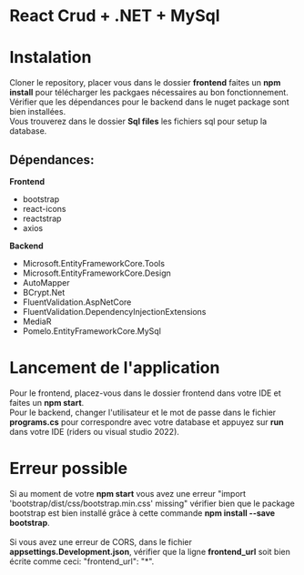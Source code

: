 # React Crud + .NET + MySql

# Instalation

Cloner le repository, placer vous dans le dossier **frontend** faites un **npm install** pour télécharger les packgaes nécessaires au bon fonctionnement.
Vérifier que les dépendances pour le backend dans le nuget package sont bien installées.
<br>
Vous trouverez dans le dossier **Sql files** les fichiers sql pour setup la database.

## Dépendances:
**Frontend**
- bootstrap
- react-icons
- reactstrap
- axios

**Backend**
- Microsoft.EntityFrameworkCore.Tools
- Microsoft.EntityFrameworkCore.Design
- AutoMapper
- BCrypt.Net
- FluentValidation.AspNetCore
- FluentValidation.DependencyInjectionExtensions
- MediaR
- Pomelo.EntityFrameworkCore.MySql

# Lancement de l'application

Pour le frontend, placez-vous dans le dossier frontend dans votre IDE et faites un **npm start**.
<br>
Pour le backend, changer l'utilisateur et le mot de passe dans le fichier **programs.cs** pour correspondre avec votre database et appuyez sur **run** dans votre IDE (riders ou visual studio 2022).

# Erreur possible

Si au moment de votre **npm start** vous avez une erreur "import 'bootstrap/dist/css/bootstrap.min.css' missing" vérifier bien que le package bootstrap est bien installé
grâce à cette commande **npm install --save bootstrap**.
<br><br>
Si vous avez une erreur de CORS, dans le fichier **appsettings.Development.json**, vérifier que la ligne **frontend_url** soit bien écrite comme ceci: "frontend_url": "*".

